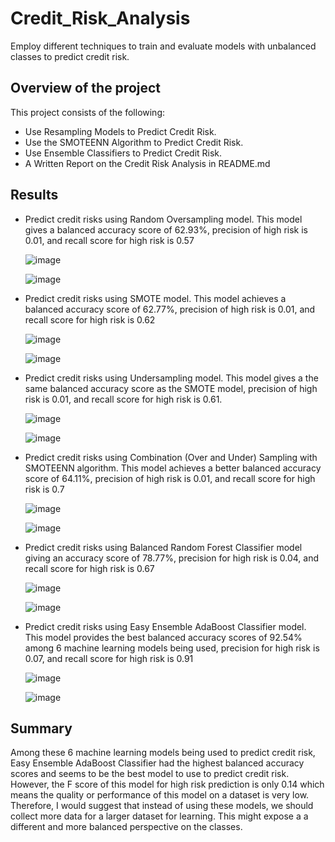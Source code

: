 # Credit_Risk_Analysis
Employ different techniques to train and evaluate models with unbalanced classes to predict credit risk.

## Overview of the project
This project consists of the following:
  - Use Resampling Models to Predict Credit Risk.
  - Use the SMOTEENN Algorithm to Predict Credit Risk.
  - Use Ensemble Classifiers to Predict Credit Risk.
  - A Written Report on the Credit Risk Analysis in README.md

## Results
  - Predict credit risks using Random Oversampling model. This model gives a balanced accuracy score of 62.93%, precision of high risk is 0.01, and recall score for high risk is 0.57
  
    ![image](https://user-images.githubusercontent.com/110554264/209492324-ce633ebc-2a3b-4f7e-aa31-094f15043792.png)

    ![image](https://user-images.githubusercontent.com/110554264/209492357-06c3a480-3836-45ee-ac66-971d2cc13f8d.png)

    
  - Predict credit risks using SMOTE model. This model achieves a balanced accuracy score of 62.77%, precision of high risk is 0.01, and recall score for high risk is 0.62
  
    ![image](https://user-images.githubusercontent.com/110554264/209492690-9ddcd173-834b-466a-b6f8-ded9748380e1.png)
    
    ![image](https://user-images.githubusercontent.com/110554264/209492726-4980a7fa-8ea8-410b-b7dc-76536f782bd7.png)


  - Predict credit risks using Undersampling model. This model gives a the same balanced accuracy score as the SMOTE model, precision of high risk is 0.01, and recall score for high risk is 0.61. 
    
    ![image](https://user-images.githubusercontent.com/110554264/209492846-3be769a5-028c-4936-92a4-57cec638c915.png)

    ![image](https://user-images.githubusercontent.com/110554264/209492872-c64400be-c970-4cf4-950e-5acd8c5af8a4.png)

  - Predict credit risks using Combination (Over and Under) Sampling with SMOTEENN algorithm. This model achieves a better balanced accuracy score of 64.11%, precision of high risk is 0.01, and recall score for high risk is 0.7
  
    ![image](https://user-images.githubusercontent.com/110554264/209493046-4dff2749-ca86-4c0f-acaa-3347fa8e2efa.png)

    ![image](https://user-images.githubusercontent.com/110554264/209493066-dd003080-b347-4541-96f0-11d1141e9c11.png)

  - Predict credit risks using Balanced Random Forest Classifier model giving an accuracy score of 78.77%, precision for high risk is 0.04, and recall score for high risk is 0.67
    
    ![image](https://user-images.githubusercontent.com/110554264/209493346-25677df6-f790-4926-9be8-cdc7e4f9f3ac.png)

    ![image](https://user-images.githubusercontent.com/110554264/209493367-abe263b7-4fb2-4cce-800b-c23722df2073.png)

  - Predict credit risks using Easy Ensemble AdaBoost Classifier model. This model provides the best balanced accuracy scores of 92.54% among 6 machine learning models being used, precision for high risk is 0.07, and recall score for high risk is 0.91
    
    ![image](https://user-images.githubusercontent.com/110554264/209493470-57df09a9-7147-4169-ba6e-c3d7ba5b53f8.png)

    ![image](https://user-images.githubusercontent.com/110554264/209493486-dbe890cc-1e97-4991-a678-adb9a5277e35.png)

## Summary
Among these 6 machine learning models being used to predict credit risk, Easy Ensemble AdaBoost Classifier had the highest balanced accuracy scores and seems to be the best model to use to predict credit risk. However, the F score of this model for high risk prediction is only 0.14 which means the quality or performance of this model on a dataset is very low. Therefore, I would suggest that instead of using these models, we should collect more data for a larger dataset for learning. This might expose a a different and more balanced perspective on the classes.
